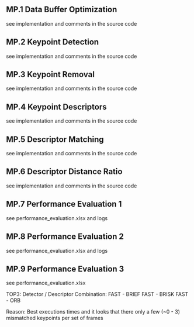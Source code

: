 ## MP.1 Data Buffer Optimization

see implementation and comments in the source code

## MP.2 Keypoint Detection

see implementation and comments in the source code

## MP.3 Keypoint Removal

see implementation and comments in the source code

## MP.4 Keypoint Descriptors

see implementation and comments in the source code

## MP.5 Descriptor Matching

see implementation and comments in the source code

## MP.6 Descriptor Distance Ratio

see implementation and comments in the source code

## MP.7 Performance Evaluation 1

see performance_evaluation.xlsx and logs

## MP.8 Performance Evaluation 2

see performance_evaluation.xlsx and logs

## MP.9 Performance Evaluation 3

see performance_evaluation.xlsx

TOP3: Detector / Descriptor Combination:
FAST - BRIEF
FAST - BRISK
FAST - ORB

Reason: Best executions times and it looks that there only a few (~0 - 3) mismatched keypoints per set of frames
